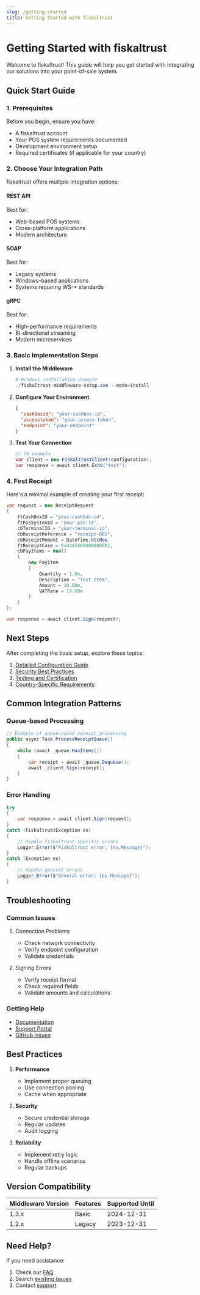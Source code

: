 ```yaml
---
slug: /getting-started
title: Getting Started with fiskaltrust
---
```


# Getting Started with fiskaltrust

Welcome to fiskaltrust! This guide will help you get started with integrating our solutions into your point-of-sale system.

## Quick Start Guide

### 1. Prerequisites
Before you begin, ensure you have:
- A fiskaltrust account
- Your POS system requirements documented
- Development environment setup
- Required certificates (if applicable for your country)

### 2. Choose Your Integration Path
fiskaltrust offers multiple integration options:

#### REST API
Best for:
- Web-based POS systems
- Cross-platform applications
- Modern architecture

#### SOAP
Best for:
- Legacy systems
- Windows-based applications
- Systems requiring WS-* standards

#### gRPC
Best for:
- High-performance requirements
- Bi-directional streaming
- Modern microservices

### 3. Basic Implementation Steps

1. **Install the Middleware**
   ```powershell
   # Windows installation example
   ./fiskaltrust-middleware-setup.exe --mode=install
   ```

2. **Configure Your Environment**
   ```json
   {
     "cashboxid": "your-cashbox-id",
     "accesstoken": "your-access-token",
     "endpoint": "your-endpoint"
   }
   ```

3. **Test Your Connection**
   ```csharp
   // C# example
   var client = new FiskaltrustClient(configuration);
   var response = await client.Echo("test");
   ```

### 4. First Receipt
Here's a minimal example of creating your first receipt:

```csharp
var request = new ReceiptRequest
{
    ftCashBoxID = "your-cashbox-id",
    ftPosSystemId = "your-pos-id",
    cbTerminalID = "your-terminal-id",
    cbReceiptReference = "receipt-001",
    cbReceiptMoment = DateTime.UtcNow,
    ftReceiptCase = 0x4445000000000001,
    cbPayItems = new[]
    {
        new PayItem
        {
            Quantity = 1.0m,
            Description = "Test Item",
            Amount = 10.00m,
            VATRate = 19.00m
        }
    }
};

var response = await client.Sign(request);
```

## Next Steps

After completing the basic setup, explore these topics:

1. [Detailed Configuration Guide](./configuration.md)
2. [Security Best Practices](./security.md)
3. [Testing and Certification](./testing.md)
4. [Country-Specific Requirements](./country-requirements.md)

## Common Integration Patterns

### Queue-based Processing
```csharp
// Example of queue-based receipt processing
public async Task ProcessReceiptQueue()
{
    while (await _queue.HasItems())
    {
        var receipt = await _queue.Dequeue();
        await _client.Sign(receipt);
    }
}
```

### Error Handling
```csharp
try
{
    var response = await client.Sign(request);
}
catch (FiskaltrustException ex)
{
    // Handle fiskaltrust-specific errors
    Logger.Error($"Fiskaltrust error: {ex.Message}");
}
catch (Exception ex)
{
    // Handle general errors
    Logger.Error($"General error: {ex.Message}");
}
```

## Troubleshooting

### Common Issues
1. Connection Problems
   - Check network connectivity
   - Verify endpoint configuration
   - Validate credentials

2. Signing Errors
   - Verify receipt format
   - Check required fields
   - Validate amounts and calculations

### Getting Help
- [Documentation](https://docs.fiskaltrust.cloud)
- [Support Portal](https://support.fiskaltrust.cloud)
- [GitHub Issues](https://github.com/fiskaltrust/interface-doc/issues)

## Best Practices

1. **Performance**
   - Implement proper queuing
   - Use connection pooling
   - Cache when appropriate

2. **Security**
   - Secure credential storage
   - Regular updates
   - Audit logging

3. **Reliability**
   - Implement retry logic
   - Handle offline scenarios
   - Regular backups

## Version Compatibility

| Middleware Version | Features | Supported Until |
|-------------------|----------|-----------------|
| 1.3.x            | Basic    | 2024-12-31     |
| 1.2.x            | Legacy   | 2023-12-31     |

## Need Help?

If you need assistance:
1. Check our [FAQ](./faq.md)
2. Search [existing issues](https://github.com/fiskaltrust/interface-doc/issues)
3. Contact [support](mailto:support@fiskaltrust.cloud) 